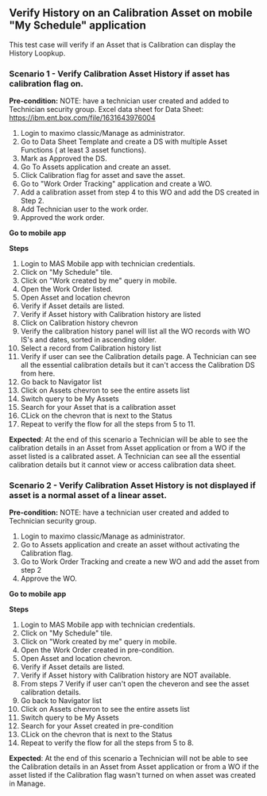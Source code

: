 ## Verify History on an Calibration Asset on mobile "My Schedule" application
This test case will verify if an Asset that is Calibration can display the History Loopkup. 
>
### Scenario 1 - Verify Calibration Asset History if asset has calibration flag on. 
>
**Pre-condition:**
NOTE: have a technician user created and added to Technician security group. 
Excel data sheet for Data Sheet: https://ibm.ent.box.com/file/1631643976004

1. Login to maximo classic/Manage as administrator.
2. Go to Data Sheet Template and create a DS with multiple Asset Functions ( at least 3 asset functions). 
3. Mark as Approved the DS. 
4. Go To Assets application and create an asset.
5. Click Calibration flag for asset and save the asset.
6. Go to "Work Order Tracking" application and create a WO.
7. Add a calibration asset from step 4 to this WO and add the DS created in Step 2.
8. Add Technician user to the work order. 
9. Approved the work order.

**Go to mobile app**
>
**Steps**

1. Login to MAS Mobile app with technician credentials.
2. Click on "My Schedule" tile.
3. Click on "Work created by me" query in mobile.
4. Open the Work Order listed.
5. Open Asset and location chevron
6. Verify if Asset details are listed.
7. Verify if Asset history with Calibration history are listed 
8. Click on Calibration history chevron
9. Verify the calibration history panel will list all the WO records with WO IS's and dates, sorted in ascending older.
10. Select a record from Calibration history list
11. Verify if user can see the Calibration details page. A Technician can see all the essential calibration details but it can't access the Calibration DS from here. 
12. Go back to Navigator list 
13. Click on Assets chevron to see the entire assets list 
14. Switch query to be My Assets 
15. Search for your Asset that is a calibration asset 
16. CLick on the chevron that is next to the Status 
17. Repeat to verify the flow for all the steps from 5 to 11. 
>
**Expected**: At the end of this scenario a Technician will be able to see the calibration details in an Asset from Asset application or from a WO if the asset listed is a calibrated asset. A Technician can see all the essential calibration details but it cannot view or access  calibration data sheet. 
>
### Scenario 2 - Verify Calibration Asset History is not displayed if asset is a normal asset of a linear asset. 
>
**Pre-condition:**
NOTE: have a technician user created and added to Technician security group. 

1. Login to maximo classic/Manage as administrator.
2. Go to Assets application and create an asset without activating the Calibration flag.
3. Go to Work Order Tracking and create a new WO and add the asset from step 2
4. Approve the WO.

**Go to mobile app**
>
**Steps**

1. Login to MAS Mobile app with technician credentials.
2. Click on "My Schedule" tile.
3. Click on "Work created by me" query in mobile.
4. Open the Work Order created in pre-condition.
5. Open Asset and location chevron.
6. Verify if Asset details are listed.
7. Verify if Asset history with Calibration history are NOT available. 
8. From steps 7 Verify if user can't open the cheveron and see the asset calibration details.
9. Go back to Navigator list 
10. Click on Assets chevron to see the entire assets list 
11. Switch query to be My Assets 
12. Search for your Asset created in pre-condition
13. CLick on the chevron that is next to the Status 
17. Repeat to verify the flow for all the steps from 5 to 8. 
>
**Expected**: At the end of this scenario a Technician will not be able to see the Calibration details in an Asset from Asset application or from a WO if the asset listed if the Calibration flag wasn't turned on when asset was created in Manage.